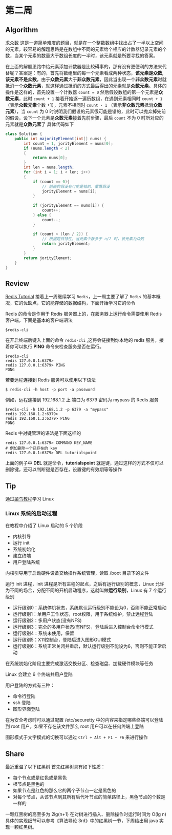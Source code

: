 # 第二周
## Algorithm
[求众数](https://leetcode-cn.com/explore/interview/card/top-interview-quesitons-in-2018/261/before-you-start/1107/)
这是一道简单难度的题目，就是在一个整数数组中找出占了一半以上空间的元素，较容易的解题思路是在数组中不同的元素给个相应的计数器记录元素的个数，当某个元素的数量大于数组长度的一半时，该元素就是所要寻找的答案。

在上面的解题思路中给元素添加计数器是比较碍事的，那有没有更便利的方法来代替呢？答案是：有的，首先将数组里的每一个元素看成两种状态，**该元素是众数**,**该元素不是众数**，由于**众数元素**大于**非众数元素**，因此当出现一个**非众数元素**时就抵消一个**众数元素**，就这样通过抵消的方式最后得出的元素就是**众数元素**。具体的操作是这样的，首先设置一个计数器 `count = 0` 然后假设数组的第一个元素是**众数元素**，此时 `count + 1` 接着开始逐一遍历数组，在遇到元素相同时 `count + 1` （表示**众数元素**个数 +1），元素不相同时 `count - 1` （表示**非众数元素**抵消**众数元素**），当 `count` 为 0 时说明我们假设的元素很可能是错的，此时可以抛弃掉先前的假设，设下一个元素是**众数元素**接着先前步骤，最后 `count` 不为 0 时所对应的元素就是**众数元素**了
具体代码如下
```java
class Solution {
    public int majorityElement(int[] nums) {
        int count = 1, jorityElement = nums[0];
        if (nums.length < 2)
        {
            return nums[0];
        }
        int len = nums.length;
        for (int i = 1; i < len; i++)
        {
            if (count == 0){
                // 前面的假设有可能是错的，重置假设
                jorityElement = nums[i];
            }
            
            if (jorityElement == nums[i]) {
                count++;
            } else {
                count--;
            }
            
            if (count > (len / 2)) {
                // 根据题目特性，当元素个数多于 n/2 时，该元素为众数
                return jorityElement;
            }
        }
        return jorityElement;
    }
}
```

## Review
[Redis Tutorial](https://www.tutorialspoint.com/redis/redis_commands.htm)
接着上一周继续学习 `Redis`，上一周主要了解了 `Redis` 的基本概况，它的优缺点，它的能存储的数据结构，下面开始学习它的命令

Redis 的命令是作用于 Redis 服务器上的，在服务器上运行命令需要使用 Redis 客户端，下面是基本的客户端语法
```shell
$redis-cli 
```
在开启终端后键入上面的命令 `redis-cli` ,这将会链接到你本地的 redis 服务，接着你可以执行 **PING** 命令来检查服务是否在运行。
```shell
$redis-cli 
redis 127.0.0.1:6379> 
redis 127.0.0.1:6379> PING  
PONG
```
若要远程连接到 Redis 服务可以使用以下语法
```shell
$ redis-cli -h host -p port -a password
```
例如，远程连接到 192.168.1.2 上 端口为 6379 密码为 mypass 的 Redis 服务
```shell
$redis-cli -h 192.168.1.2 -p 6379 -a "mypass" 
redis 192.168.1.2:6379> 
redis 192.168.1.2:6379> PING  
PONG
```

Redis 中对键管理的语法是下面这样的
```shell
redis 127.0.0.1:6379> COMMAND KEY_NAME
# 例如删除一个已存在的 key 
redis 127.0.0.1:6379> DEL tutorialspoint
```
上面的例子中 **DEL** 就是命令，**tutorialspoint** 就是键，通过这样的方式不仅可以删除键，还可以判断键是否存在，设置键的有效期等等操作

## Tip
通过[菜鸟教程](http://www.runoob.com/linux/linux-system-boot.html)学习 Linux 
### Linux 系统的启动过程
在教程中介绍了 Linux 启动的 5 个阶段
- 内核引导
- 运行 init
- 系统初始化
- 建立终端
- 用户登陆系统
  
内核引导用于启动硬件设备交给操作系统管理，读取 /boot 目录下的文件

运行 init 进程，init 进程是所有进程的起点，之后有运行级别的概念，Linux 允许为不同的场合，分配不同的开机启动程序，这就叫做**运行级别**，Linux 有 7 个运行级别
- 运行级别0：系统停机状态，系统默认运行级别不能设为0，否则不能正常启动
- 运行级别1：单用户工作状态，root权限，用于系统维护，禁止远程登陆
- 运行级别2：多用户状态(没有NFS)
- 运行级别3：完全的多用户状态(有NFS)，登陆后进入控制台命令行模式
- 运行级别4：系统未使用，保留
- 运行级别5：X11控制台，登陆后进入图形GUI模式
- 运行级别6：系统正常关闭并重启，默认运行级别不能设为6，否则不能正常启动

在系统初始化阶段主要完成激活交换分区、检查磁盘、加载硬件模块等任务

Linux 会建立 6 个终端共用户登陆

用户登陆的方式有三种：
- 命令行登陆
- ssh 登陆
- 图形界面登陆
  
在为安全考虑时可以通过配置 /etc/securetty 中的内容来指定哪些终端可以登陆到 root 用户，如果不存在该文件那么 root 用户可以在任何终端上登陆

图形模式于文字模式的切换可以通过 `Ctrl + Alt + F1 ~ F6` 来进行操作

## Share
最近重温了以下红黑树
首先红黑树具有如下性质：
- 每个节点或是红色或是黑色
- 根节点是黑色的
- 如果节点是红色的那么它的两个子节点一定是黑色的
- 对每个节点，从该节点到其所有后代叶节点的简单路径上，黑色节点的个数是一样的

一颗红黑树的高至多为 2lg(n+1) 在对树进行插入、删除操作时运行时间为 O(lg n) 
具体的实现细节可以参考《算法导论 3rd》中的红黑树一节，下周给出用 java 实现一颗红黑树。